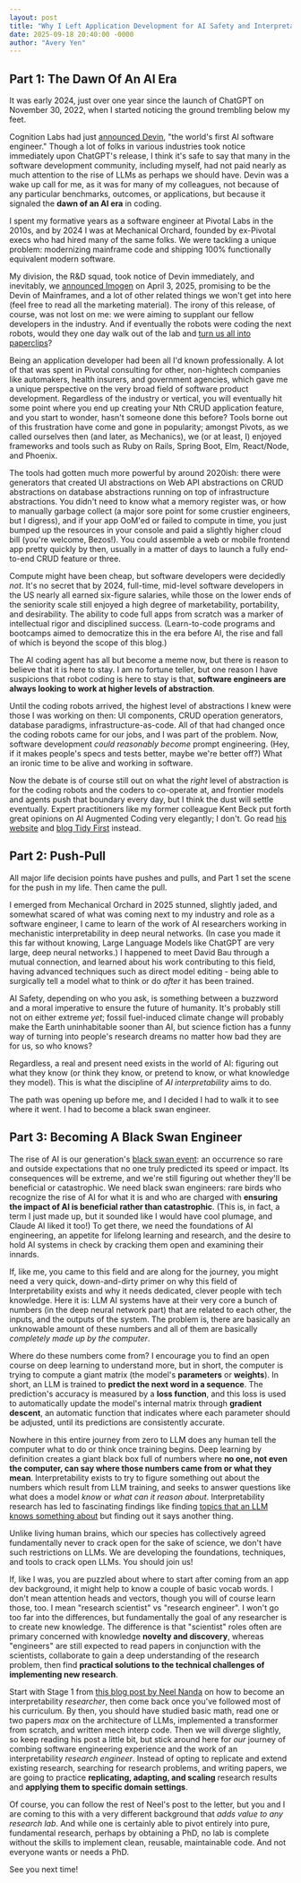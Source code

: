 ```yaml
---
layout: post
title: "Why I Left Application Development for AI Safety and Interpretability Research"
date: 2025-09-18 20:40:00 -0000
author: "Avery Yen"
---
```


## Part 1: The Dawn Of An AI Era

It was early 2024, just over one year since the launch of ChatGPT on November 30, 2022, when I started noticing the ground trembling below my feet.

Cognition Labs had just [announced Devin](https://cognition.ai/blog/introducing-devin), "the world's first AI software engineer." Though a lot of folks in various industries took notice immediately upon ChatGPT's release, I think it's safe to say that many in the software development community, including myself, had not paid nearly as much attention to the rise of LLMs as perhaps we should have. Devin was a wake up call for me, as it was for many of my colleagues, not because of any particular benchmarks, outcomes, or applications, but because it signaled the **dawn of an AI era** in coding.

I spent my formative years as a software engineer at Pivotal Labs in the 2010s, and by 2024 I was at Mechanical Orchard, founded by ex-Pivotal execs who had hired many of the same folks. We were tackling a unique problem: modernizing mainframe code and shipping 100% functionally equivalent modern software.

My division, the R&D squad, took notice of Devin immediately, and inevitably, we [announced Imogen](https://www.mechanical-orchard.com/insights/mechanical-orchard-ignites-major-shift-in-enterprise-it-transformation-with-imogen) on April 3, 2025, promising to be the Devin of Mainframes, and a lot of other related things we won't get into here (feel free to read all the marketing material). The irony of this release, of course, was not lost on me: we were aiming to supplant our fellow developers in the industry. And if eventually the robots were coding the next robots, would they one day walk out of the lab and [turn us all into paperclips](https://cepr.org/voxeu/columns/ai-and-paperclip-problem)?

Being an application developer had been all I'd known professionally. A lot of that was spent in Pivotal consulting for other, non-hightech companies like automakers, health insurers, and government agencies, which gave me a unique perspective on the very broad field of software product development. Regardless of the industry or vertical, you will eventually hit some point where you end up creating your Nth CRUD application feature, and you start to wonder, hasn't someone done this before? Tools borne out of this frustration have come and gone in popularity; amongst Pivots, as we called ourselves then (and later, as Mechanics), we (or at least, I) enjoyed frameworks and tools such as Ruby on Rails, Spring Boot, Elm, React/Node, and Phoenix.

The tools had gotten much more powerful by around 2020ish: there were generators that created UI abstractions on Web API abstractions on CRUD abstractions on database abstractions running on top of infrastructure abstractions. You didn't need to know what a memory register was, or how to manually garbage collect (a major sore point for some crustier engineers, but I digress), and if your app OoM'ed or failed to compute in time, you just bumped up the resources in your console and paid a slightly higher cloud bill (you're welcome, Bezos!). You could assemble a web or mobile frontend app pretty quickly by then, usually in a matter of days to launch a fully end-to-end CRUD feature or three.

Compute might have been cheap, but software developers were decidedly *not*. It's no secret that by 2024, full-time, mid-level software developers in the US nearly all earned six-figure salaries, while those on the lower ends of the seniority scale still enjoyed a high degree of marketability, portability, and desirability. The ability to code full apps from scratch was a marker of intellectual rigor and disciplined success. (Learn-to-code programs and bootcamps aimed to democratize this in the era before AI, the rise and fall of which is beyond the scope of this blog.)

The AI coding agent has all but become a meme now, but there is reason to believe that it is here to stay. I am no fortune teller, but one reason I have suspicions that robot coding is here to stay is that, **software engineers are always looking to work at higher levels of abstraction**.

Until the coding robots arrived, the highest level of abstractions I knew were those I was working on then: UI components, CRUD operation generators, database paradigms, infrastructure-as-code. All of that had changed once the coding robots came for our jobs, and I was part of the problem. Now, software development *could reasonably become* prompt engineering. (Hey, if it makes people's specs and tests better, maybe we're better off?) What an ironic time to be alive and working in software.

Now the debate is of course still out on what the *right* level of abstraction is for the coding robots and the coders to co-operate at, and frontier models and agents push that boundary every day, but I think the dust will settle eventually. Expert practitioners like my former colleague Kent Beck put forth great opinions on AI Augmented Coding very elegantly; I don't. Go read [his website](https://kentbeck.com/) and [blog Tidy First](https://tidyfirst.substack.com/) instead.
## Part 2: Push-Pull

All major life decision points have pushes and pulls, and Part 1 set the scene for the push in my life. Then came the pull.

I emerged from Mechanical Orchard in 2025 stunned, slightly jaded, and somewhat scared of what was coming next to my industry and role as a software engineer, I came to learn of the work of AI researchers working in mechanistic interpretability in deep neural networks. (In case you made it this far without knowing, Large Language Models like ChatGPT are very large, deep neural networks.) I happened to meet David Bau through a mutual connection, and learned about his work contributing to this field, having advanced techniques such as direct model editing - being able to surgically tell a model what to think or do *after* it has been trained.

AI Safety, depending on who you ask, is something between a buzzword and a moral imperative to ensure the future of humanity. It's probably still not on either extreme *yet*; fossil fuel-induced climate change will probably make the Earth uninhabitable sooner than AI, but science fiction has a funny way of turning into people's research dreams no matter how bad they are for us, so who knows?

Regardless, a real and present need exists in the world of AI: figuring out what they know (or think they know, or pretend to know, or what knowledge they model). This is what the discipline of *AI interpretability* aims to do.

The path was opening up before me, and I decided I had to walk it to see where it went. I had to become a black swan engineer.

## Part 3: Becoming A Black Swan Engineer

The rise of AI is our generation's [black swan event](https://en.wikipedia.org/wiki/Black_swan_theory): an occurrence so rare and outside expectations that no one truly predicted its speed or impact. Its consequences will be extreme, and we're still figuring out whether they'll be beneficial or catastrophic. We need black swan engineers: rare birds who recognize the rise of AI for what it is and who are charged with **ensuring the impact of AI is beneficial rather than catastrophic**. (This is, in fact, a term I just made up, but it sounded like I would have cool plumage, and Claude AI liked it too!) To get there, we need the foundations of AI engineering, an appetite for lifelong learning and research, and the desire to hold AI systems in check by cracking them open and examining their innards.

If, like me, you came to this field and are along for the journey, you might need a very quick, down-and-dirty primer on why this field of Interpretability exists and why it needs dedicated, clever people with tech knowledge. Here it is: LLM AI systems have at their very core a bunch of numbers (in the deep neural network part) that are related to each other, the inputs, and the outputs of the system. The problem is, there are basically an unknowable amount of these numbers and all of them are basically *completely made up by the computer*.

Where do these numbers come from? I encourage you to find an open course on deep learning to understand more, but in short, the computer is trying to compute a giant matrix (the model's **parameters** or **weights**). In short, an LLM is trained to **predict the next word in a sequence**. The prediction's accuracy is measured by a **loss function**, and this loss is used to automatically update the model's internal matrix through **gradient descent**, an automatic function that indicates where each parameter should be adjusted, until its predictions are consistently accurate.

Nowhere in this entire journey from zero to LLM does any human tell the computer what to do or think once training begins. Deep learning by definition creates a giant black box full of numbers where **no one, not even the computer, can say where those numbers came from or what they mean**. Interpretability exists to try to figure something out about the numbers which result from LLM training, and seeks to answer questions like what does a model *know* or *what can it reason about*. Interpretability research has led to fascinating findings like finding [topics that an LLM knows something about](https://www.khoury.northeastern.edu/khoury-researchers-find-political-censorship-in-chinese-ai-model-and-explain-how-to-get-around-it/) but finding out it says another thing.

Unlike living human brains, which our species has collectively agreed fundamentally never to crack open for the sake of science, we don't have such restrictions on LLMs. We are developing the foundations, techniques, and tools to crack open LLMs. You should join us!

If, like I was, you are puzzled about where to start after coming from an app dev background, it might help to know a couple of basic vocab words. I don't mean attention heads and vectors, though you will of course learn those, too. I mean "research scientist" vs "research engineer". I won't go too far into the differences, but fundamentally the goal of any researcher is to create new knowledge. The difference is that "scientist" roles often are primary concerned with knowledge **novelty and discovery**, whereas "engineers" are still expected to read papers in conjunction with the scientists, collaborate to gain a deep understanding of the research problem, then find **practical solutions to the technical challenges of implementing new research**.

Start with Stage 1 from [this blog post by Neel Nanda](https://www.alignmentforum.org/posts/jP9KDyMkchuv6tHwm/how-to-become-a-mechanistic-interpretability-researcher) on how to become an interpretability *researcher*, then come back once you've followed most of his curriculum. By then, you should have studied basic math, read one or two papers *max* on the architecture of LLMs, implemented a transformer from scratch, and written mech interp code. Then we will diverge slightly, so keep reading his post a little bit, but stick around here for *our* journey of combing software engineering experience and the work of an interpretability *research engineer*. Instead of opting to replicate and extend existing research, searching for research problems, and writing papers, we are going to practice **replicating, adapting, and scaling** research results and **applying them to specific domain settings**.

Of course, you can follow the rest of Neel's post to the letter, but you and I are coming to this with a very different background that *adds value to any research lab*. And while one is certainly able to pivot entirely into pure, fundamental research, perhaps by obtaining a PhD, no lab is complete without the skills to implement clean, reusable, maintainable code. And not everyone wants or needs a PhD.

See you next time!
